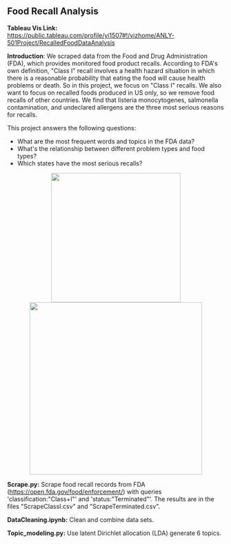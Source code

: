 ## Food Recall Analysis

__Tableau Vis Link:__ https://public.tableau.com/profile/yi1507#!/vizhome/ANLY-501Project/RecalledFoodDataAnalysis

__Introduction__:
We scraped data from the Food and Drug Administration (FDA), which provides monitored food product recalls. 
According to FDA's own definition, "Class I" recall involves a health hazard situation in which there is a 
reasonable probability that eating the food will cause health problems or death. So in this project, 
we focus on "Class I" recalls. We also want to focus on recalled foods produced in US only, 
so we remove food recalls of other countries. We find that listeria monocytogenes, salmonella contamination, 
and undeclared allergens are the three most serious reasons for recalls.

This project answers the following questions:
* What are the most frequent words and topics in the FDA data?
* What's the relationship between different problem types and food types?
* Which states have the most serious recalls?

<p align="center">
  <img src="https://github.com/GULily/Projects/blob/master/FoodRecall/Wordcloud.png" width="300"/>
  <img src="https://github.com/GULily/Projects/blob/master/FoodRecall/TopicModeling.png" width="400"/>
</p>



__Scrape.py:__ Scrape food recall records from FDA (https://open.fda.gov/food/enforcement/)
with queries 'classification:"Class+I"' and 'status:"Terminated"'. 
The results are in the files "ScrapeClassI.csv" and "ScrapeTerminated.csv".

__DataCleaning.ipynb:__ Clean and combine data sets.

__Topic_modeling.py:__ Use latent Dirichlet allocation (LDA) generate 6 topics. 



